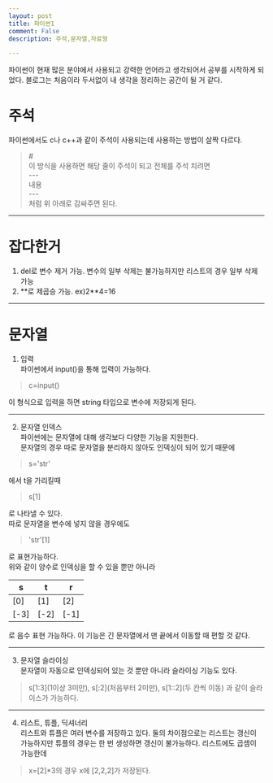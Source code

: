 ```yaml
---
layout: post
title: 파이썬1
comment: False
description: 주석,문자열,자료형

---
```


파이썬이 현재 많은 분야에서 사용되고 강력한 언어라고 생각되어서 공부를 시작하게 되었다. 블로그는 처음이라 두서없이 내 생각을 정리하는 공간이 될 거 같다.  

# 주석
파이썬에서도 c나 c++과 같이 주석이 사용되는데 사용하는 방법이 살짝 다르다.  
>\#  
이 방식을 사용하면 해당 줄이 주석이 되고 전체를 주석 치려면  
>\---  
>내용  
>\---  
처럼 위 아래로 감싸주면 된다.  

***

# 잡다한거
1. del로 변수 제거 가능. 변수의 일부 삭제는 불가능하지만 리스트의 경우 일부 삭제 가능
2. \**로 제곱승 가능. ex)2**4=16

***

# 문자열
1. 입력  
파이썬에서 input()을 통해 입력이 가능하다.  
>c=input()  

이 형식으로 입력을 하면 string 타입으로 변수에 저장되게 된다.  

---

2. 문자열 인덱스  
파이썬에는 문자열에 대해 생각보다 다양한 기능을 지원한다.  
문자열의 경우 따로 문자열을 분리하지 않아도 인덱싱이 되어 있기 때문에  
>s='str'  

에서 t을 가리킬때  
>s[1]  

로 나타낼 수 있다.  
따로 문자열을 변수에 넣지 않을 경우에도  
>'str'[1]  

로 표현가능하다.  
위와 같이 양수로 인덱싱을 할 수 있을 뿐만 아니라  

|s|t|r|  
|----|----|----|
|[0]|[1]|[2]|  
|[-3]|[-2]|[-1]|  
로 음수 표현 가능하다. 이 기능은 긴 문자열에서 맨 끝에서 이동할 때 편할 것 같다.   

---

3. 문자열 슬라이싱  
문자열이 자동으로 인덱싱되어 있는 것 뿐만 아니라 슬라이싱 기능도 있다.  
>s[1:3](1이상 3미만), s[:2](처음부터 2미만), s[1::2](두 칸씩 이동)
과 같이 슬라이스가 가능하다.  

---

4. 리스트, 튜플, 딕셔너리  
리스트와 튜플은 여러 변수를 저장하고 있다. 둘의 차이점으로는 리스트는 갱신이 가능하지만 튜플의 경우는 한 번 생성하면 갱신이 불가능하다.
리스트에도 곱셈이 가능한데
>x=[2]*3의 경우 x에 [2,2,2]가 저장된다.  
